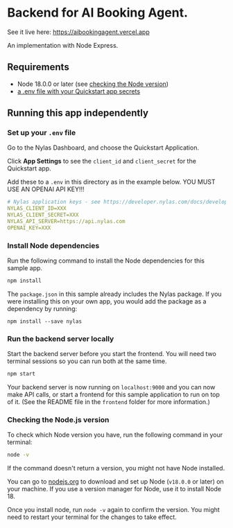 # Backend for AI Booking Agent.

See it live here: https://aibookingagent.vercel.app

An implementation with Node Express.

## Requirements

- Node 18.0.0 or later (see [checking the Node version](#checking-the-nodejs-version))
- [a .env file with your Quickstart app secrets](#set-up-your-env-file)

## Running this app independently

### Set up your `.env` file

Go to the Nylas Dashboard, and choose the Quickstart Application.

Click **App Settings** to see the `client_id` and `client_secret` for the Quickstart app.

Add these to a `.env` in this directory as in the example below. YOU MUST USE AN OPENAI API KEY!!!

```yaml
# Nylas application keys - see https://developer.nylas.com/docs/developer-guide/authentication/authorizing-api-requests/#sdk-authentication
NYLAS_CLIENT_ID=XXX
NYLAS_CLIENT_SECRET=XXX
NYLAS_API_SERVER=https://api.nylas.com
OPENAI_KEY=XXX
```

### Install Node dependencies

Run the following command to install the Node dependencies for this sample app.

```bash
npm install
```

The `package.json` in this sample already includes the Nylas package. If you were installing this on your own app, you would add the package as a dependency by running:

`npm install --save nylas`

### Run the backend server locally

Start the backend server before you start the frontend. You will need two terminal sessions so you can run both at the same time.

```bash
npm start
```

Your backend server is now running on `localhost:9000` and you can now make API calls, or start a frontend for this sample application to run on top of it.
(See the README file in the `frontend` folder for more information.)

### Checking the Node.js version

To check which Node version you have, run the following command in your terminal:

```bash
node -v
```

If the command doesn't return a version, you might not have Node installed.

You can go to [nodejs.org](https://nodejs.org/en/) to download and set up Node (`v18.0.0` or later) on your machine. If you use a version manager for Node, use it to install Node 18.

Once you install node, run `node -v` again to confirm the version. You might need to restart your terminal for the changes to take effect.
